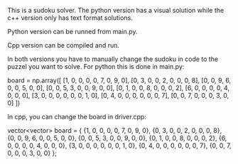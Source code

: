 This is a sudoku solver. The python version has a visual solution while the c++ version only has text format solutions.

Python version can be runned from main.py.

Cpp version can be compiled and run.

In both versions you have to manually change the sudoku in code to the puzzel you want to solve.
For python this is done in main.py:

board = np.array([
    [1, 0, 0, 0, 0, 7, 0, 9, 0],
    [0, 3, 0, 0, 2, 0, 0, 0, 8],
    [0, 0, 9, 6, 0, 0, 5, 0, 0],
    [0, 0, 5, 3, 0, 0, 9, 0, 0],
    [0, 1, 0, 0, 8, 0, 0, 0, 2],
    [6, 0, 0, 0, 0, 4, 0, 0, 0],
    [3, 0, 0, 0, 0, 0, 0, 1, 0],
    [0, 4, 0, 0, 0, 0, 0, 0, 7],
    [0, 0, 7, 0, 0, 0, 3, 0, 0]
])

In cpp, you can change the board in driver.cpp:

vector<vector<int>> board = {
    {1, 0, 0, 0, 0, 7, 0, 9, 0},
    {0, 3, 0, 0, 2, 0, 0, 0, 8},
    {0, 0, 9, 6, 0, 0, 5, 0, 0},
    {0, 0, 5, 3, 0, 0, 9, 0, 0},
    {0, 1, 0, 0, 8, 0, 0, 0, 2},
    {6, 0, 0, 0, 0, 4, 0, 0, 0},
    {3, 0, 0, 0, 0, 0, 0, 1, 0},
    {0, 4, 0, 0, 0, 0, 0, 0, 7},
    {0, 0, 7, 0, 0, 0, 3, 0, 0}
    };
